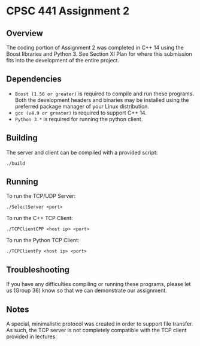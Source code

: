 # CPSC 441 Assignment 2

## Overview

The coding portion of Assignment 2 was completed in C++ 14 using the Boost
libraries and Python 3. See Section XI Plan for where this submission fits into
the development of the entire project.

## Dependencies

- `Boost (1.56 or greater)` is required to compile and run these programs. Both
the development headers and binaries may be installed using the preferred
package manager of your Linux distribution.
- `gcc (v4.9 or greater)` is required to support C++ 14.
- `Python 3.*` is required for running the python client.

## Building
The server and client can be compiled with a provided script:

`./build`

## Running
To run the TCP/UDP Server:

`./SelectServer <port>`

To run the C++ TCP Client:

`./TCPClientCPP <host ip> <port>`

To run the Python TCP Client:

`./TCPClientPy <host ip> <port>`

## Troubleshooting

If you have any difficulties compiling or running these programs, please let us
(Group 36) know so that we can demonstrate our assignment.

## Notes

A special, minimalistic protocol was created in order to support file transfer.
As such, the TCP server is not completely compatible with the TCP client
provided in lectures.
